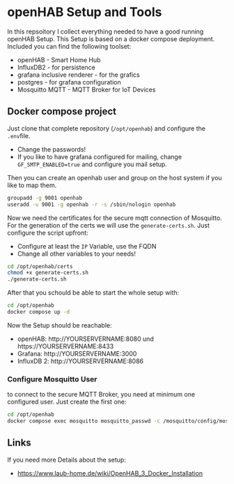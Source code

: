 # openHAB Setup and Tools

In this repsoitory I collect everything needed to have a good running openHAB Setup. This Setup is based on a docker compose deployment. Included you can find the following toolset:

* openHAB - Smart Home Hub
* InfluxDB2 - for persistence
* grafana inclusive renderer - for the grafics
* postgres - for grafana configuration
* Mosquitto MQTT - MQTT Broker for IoT Devices

## Docker compose project

Just clone that complete repository (`/opt/openhab`) and configure the `.env`file. 

* Change the passwords!
* If you like to have grafana configured for mailing, change `GF_SMTP_ENABLED=true` and configure you mail setup.

Then you can create an openhab user and group on the host system if you like to map them.

```bash
groupadd -g 9001 openhab
useradd -u 9001 -g openhab -r -s /sbin/nologin openhab
```

Now we need the certificates for the secure mqtt connection of Mosquitto. For the generation of the certs we will use the `generate-certs.sh`. Just configure the script upfront:

* Configure at least the `IP` Variable, use the FQDN 
* Change all other variables to your needs!

```bash
cd /opt/openhab/certs
chmod +x generate-certs.sh
./generate-certs.sh
```

After that you schould be able to start the whole setup with:

```bash
cd /opt/openhab
docker compose up -d
```

Now the Setup should be reachable:

* openHAB: http://YOURSERVERNAME:8080 und https://YOURSERVERNAME:8433
* Grafana: http://YOURSERVERNAME:3000
* InfluxDB 2: http://YOURSERVERNAME:8086

### Configure Mosquitto User

to connect to the secure MQTT Broker, you need at minimum one configured user. Just create the first one:

```bash
cd /opt/openhab
docker compose exec mosquitto mosquitto_passwd -c /mosquitto/config/mosquitto.passwd mosquitto
```

## Links

If you need more Details about the setup:

* https://www.laub-home.de/wiki/OpenHAB_3_Docker_Installation